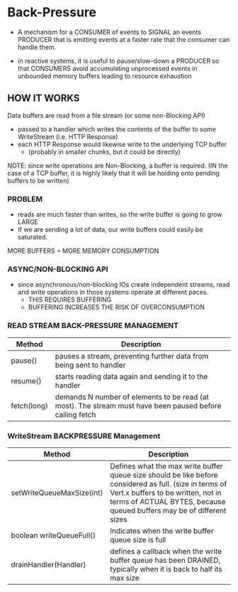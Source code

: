 # Back-Pressure
- A mechanism for a CONSUMER of events to SIGNAL an events PRODUCER that is emitting
events at a faster rate that the consumer can handle them. 

- in reactive systems, it is useful to pause/slow-down a PRODUCER so that CONSUMERS
avoid accumulating unprocessed events in unbounded memory buffers leading to resource 
exhaustion

## HOW IT WORKS
Data buffers are read from a file stream (or some non-Blocking API) 
- passed to a handler which writes the contents of the buffer to some WriteStream
(i.e. HTTP Response)
- each HTTP Response would likewise write to the underlying TCP buffer
    - (probably in smaller chunks, but it could be directly)
    
NOTE: since write operations are Non-Blocking, a buffer is required.
(IN the case of a TCP buffer, it is highly likely that it will be holding onto
pending buffers to be written)

### PROBLEM
- reads are much faster than writes, so the write buffer is going to grow LARGE
- If we are sending a lot of data, our write buffers could easily be saturated. 

MORE BUFFERS = MORE MEMORY CONSUMPTION 

### ASYNC/NON-BLOCKING API
- since asynchronous/non-blocking IOs create independent streams, read and write
operations in those systems operate at different paces. 
    - THIS REQUIRES BUFFERING
    - BUFFERING INCREASES THE RISK OF OVERCONSUMPTION
    
### READ STREAM BACK-PRESSURE MANAGEMENT

| Method | Description | 
| --- | --- | 
| pause() | pauses a stream, preventing further data from being sent to handler |
| resume() | starts reading data again and sending it to the handler |
| fetch(long) | demands N number of elements to be read (at most). The stream must have been paused before calling fetch |


### WriteStream BACKPRESSURE Management

| Method | Description |
| --- | --- |
| setWriteQueueMaxSize(int) | Defines what the max write buffer queue size should be like before considered as full. (size in terms of Vert.x buffers to be written, not in terms of ACTUAL BYTES, because queued buffers may be of different sizes |
| boolean writeQueueFull() | Indicates when the write buffer queue size is full |
| drainHandler(Handler<Void>) | defines a callback when the write buffer queue has been DRAINED, typically when it is back to half its max size |
